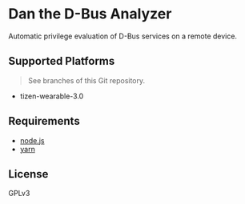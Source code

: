 # Dan the D-Bus Analyzer

Automatic privilege evaluation of D-Bus services on a remote device.

## Supported Platforms

> See branches of this Git repository.

* tizen-wearable-3.0

## Requirements

* [node.js](https://nodejs.org/en/download/current/)
* [yarn](https://yarnpkg.com/en/docs/install)

## License

GPLv3
